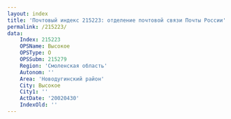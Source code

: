 ```yaml
---
layout: index
title: 'Почтовый индекс 215223: отделение почтовой связи Почты России'
permalink: /215223/
data:
    Index: 215223
    OPSName: Высокое
    OPSType: О
    OPSSubm: 215279
    Region: 'Смоленская область'
    Autonom: ''
    Area: 'Новодугинский район'
    City: Высокое
    City1: ''
    ActDate: '20020430'
    IndexOld: ''
---
```

